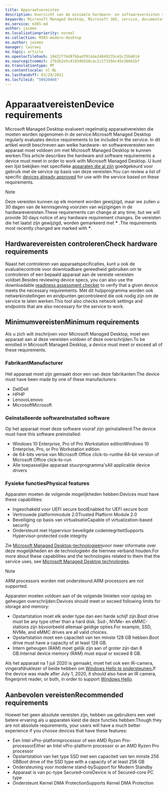 ```yaml
---
title: Apparaatvereisten
description: Overzicht van de minimale hardware- en softwarevereisten voor apparaten die met Microsoft Managed Desktop kunnen werken
keywords: Microsoft Managed Desktop, Microsoft 365, service, documentatie
ms.service: m365-md
author: jaimeo
ms.localizationpriority: normal
ms.collection: M365-modern-desktop
ms.author: jaimeo
manager: laurawi
ms.topic: article
ms.openlocfilehash: 18422f74d87bbadf014de24849235ce5c25bd614
ms.sourcegitcommit: 27b2b2e5c41934b918cac2c171556c45e36661bf
ms.translationtype: MT
ms.contentlocale: nl-NL
ms.lasthandoff: 03/19/2021
ms.locfileid: "50920466"
---
```

# <a name="device-requirements"></a><span data-ttu-id="325eb-104">Apparaatvereisten</span><span class="sxs-lookup"><span data-stu-id="325eb-104">Device requirements</span></span>

<span data-ttu-id="325eb-105">Microsoft Managed Desktop evalueert regelmatig apparaatvereisten die moeten worden opgenomen in de service.</span><span class="sxs-lookup"><span data-stu-id="325eb-105">Microsoft Managed Desktop regularly evaluates device requirements to be included in the service.</span></span> <span data-ttu-id="325eb-106">In dit artikel wordt beschreven aan welke hardware- en softwarevereisten een apparaat moet voldoen om met Microsoft Managed Desktop te kunnen werken.</span><span class="sxs-lookup"><span data-stu-id="325eb-106">This article describes the hardware and software requirements a device must meet in order to work with Microsoft Managed Desktop.</span></span> <span data-ttu-id="325eb-107">U kunt een lijst bekijken met specifieke [apparaten die al zijn](device-list.md) goedgekeurd voor gebruik met de service op basis van deze vereisten.</span><span class="sxs-lookup"><span data-stu-id="325eb-107">You can review a list of specific [devices already approved](device-list.md) for use with the service based on these requirements.</span></span>

> [!NOTE]
> <span data-ttu-id="325eb-108">Deze vereisten kunnen op elk moment worden gewijzigd, maar we zullen u 30 dagen van de kennisgeving voorzien van wijzigingen in de hardwarevereisten.</span><span class="sxs-lookup"><span data-stu-id="325eb-108">These requirements can change at any time, but we will provide 30 days notice of any hardware requirement changes.</span></span> <span data-ttu-id="325eb-109">De vereisten die het laatst zijn gewijzigd, worden gemarkeerd met **\*** .</span><span class="sxs-lookup"><span data-stu-id="325eb-109">The requirements most recently changed are marked with **\***.</span></span> 

## <a name="check-hardware-requirements"></a><span data-ttu-id="325eb-110">Hardwarevereisten controleren</span><span class="sxs-lookup"><span data-stu-id="325eb-110">Check hardware requirements</span></span>

<span data-ttu-id="325eb-111">Naast het controleren van apparaatspecificaties, [](../get-ready/readiness-assessment-downloadable.md) kunt u ook de evaluatiecontrole voor downloadbare gereedheid gebruiken om te controleren of een bepaald apparaat aan de vereiste vereisten voldoet.</span><span class="sxs-lookup"><span data-stu-id="325eb-111">Besides reviewing device specs, you can also use the downloadable [readiness assessment checker](../get-ready/readiness-assessment-downloadable.md) to verify that a given device meets the necessary requirements.</span></span> <span data-ttu-id="325eb-112">Met dit hulpprogramma worden ook netwerkinstellingen en eindpunten gecontroleerd die ook nodig zijn om de service te laten werken.</span><span class="sxs-lookup"><span data-stu-id="325eb-112">This tool also checks network settings and endpoints that are also necessary for the service to work.</span></span>

## <a name="minimum-requirements"></a><span data-ttu-id="325eb-113">Minimumvereisten</span><span class="sxs-lookup"><span data-stu-id="325eb-113">Minimum requirements</span></span>

<span data-ttu-id="325eb-114">Als u zich wilt inschrijven voor Microsoft Managed Desktop, moet een apparaat aan al deze vereisten voldoen of deze overschrijden.</span><span class="sxs-lookup"><span data-stu-id="325eb-114">To be enrolled in Microsoft Managed Desktop, a device must meet or exceed all of these requirements.</span></span>

### <a name="manufacturer"></a><span data-ttu-id="325eb-115">Fabrikant</span><span class="sxs-lookup"><span data-stu-id="325eb-115">Manufacturer</span></span>

<span data-ttu-id="325eb-116">Het apparaat moet zijn gemaakt door een van deze fabrikanten:</span><span class="sxs-lookup"><span data-stu-id="325eb-116">The device must have been made by one of these manufacturers:</span></span>

- <span data-ttu-id="325eb-117">Dell</span><span class="sxs-lookup"><span data-stu-id="325eb-117">Dell</span></span>
- <span data-ttu-id="325eb-118">HP</span><span class="sxs-lookup"><span data-stu-id="325eb-118">HP</span></span>
- <span data-ttu-id="325eb-119">Lenovo</span><span class="sxs-lookup"><span data-stu-id="325eb-119">Lenovo</span></span>
- <span data-ttu-id="325eb-120">Microsoft</span><span class="sxs-lookup"><span data-stu-id="325eb-120">Microsoft</span></span>


### <a name="installed-software"></a><span data-ttu-id="325eb-121">Geïnstalleerde software</span><span class="sxs-lookup"><span data-stu-id="325eb-121">Installed software</span></span>

<span data-ttu-id="325eb-122">Op het apparaat moet deze software vooraf zijn geïnstalleerd:</span><span class="sxs-lookup"><span data-stu-id="325eb-122">The device must have this software preinstalled:</span></span>

- <span data-ttu-id="325eb-123">Windows 10 Enterprise, Pro of Pro Workstation edition</span><span class="sxs-lookup"><span data-stu-id="325eb-123">Windows 10 Enterprise, Pro, or Pro Workstation edition</span></span>
- <span data-ttu-id="325eb-124">de 64-bits versie van Microsoft Office click-to-run</span><span class="sxs-lookup"><span data-stu-id="325eb-124">the 64-bit version of Microsoft Office click-to-run</span></span> 
- <span data-ttu-id="325eb-125">Alle toepasselijke apparaat stuurprogramma's</span><span class="sxs-lookup"><span data-stu-id="325eb-125">All applicable device drivers</span></span>


### <a name="physical-features"></a><span data-ttu-id="325eb-126">Fysieke functies</span><span class="sxs-lookup"><span data-stu-id="325eb-126">Physical features</span></span>

<span data-ttu-id="325eb-127">Apparaten moeten de volgende mogelijkheden hebben:</span><span class="sxs-lookup"><span data-stu-id="325eb-127">Devices must have these capabilities:</span></span>

- <span data-ttu-id="325eb-128">Ingeschakeld voor UEFI secure boot</span><span class="sxs-lookup"><span data-stu-id="325eb-128">Enabled for UEFI secure boot</span></span> 
- <span data-ttu-id="325eb-129">Vertrouwde platformmodule 2.0</span><span class="sxs-lookup"><span data-stu-id="325eb-129">Trusted Platform Module 2.0</span></span> 
- <span data-ttu-id="325eb-130">Beveiliging op basis van virtualisatie</span><span class="sxs-lookup"><span data-stu-id="325eb-130">Capable of virtualization-based security</span></span> 
- <span data-ttu-id="325eb-131">Ondersteunt met Hypervisor beveiligde codeintegriteit</span><span class="sxs-lookup"><span data-stu-id="325eb-131">Supports Hypervisor-protected code integrity</span></span> 

<span data-ttu-id="325eb-132">Zie [Microsoft Managed Desktop-technologieën](../intro/technologies.md)voor meer informatie over deze mogelijkheden en de technologieën die hiermee verband houden.</span><span class="sxs-lookup"><span data-stu-id="325eb-132">For more about these capabilities and the technologies related to them that the service uses, see [Microsoft Managed Desktop technologies](../intro/technologies.md).</span></span>

> [!NOTE]
> <span data-ttu-id="325eb-133">ARM processors worden niet ondersteund.</span><span class="sxs-lookup"><span data-stu-id="325eb-133">ARM processors are not supported.</span></span>

<span data-ttu-id="325eb-134">Apparaten moeten voldoen aan of de volgende limieten voor opslag en geheugen overschrijden:</span><span class="sxs-lookup"><span data-stu-id="325eb-134">Devices should meet or exceed following limits for storage and memory:</span></span>

- <span data-ttu-id="325eb-135">Opstartstation moet elk ander type dan een harde schijf zijn.</span><span class="sxs-lookup"><span data-stu-id="325eb-135">Boot drive must be any type other than a hard disk.</span></span> <span data-ttu-id="325eb-136">Ssd-, NVMe- en eMMC-stations zijn bijvoorbeeld allemaal geldige opties.</span><span class="sxs-lookup"><span data-stu-id="325eb-136">For example, SSD, NVMe, and eMMC drives are all valid choices.</span></span>
- <span data-ttu-id="325eb-137">Opstartstation moet een capaciteit van ten minste 128 GB hebben.</span><span class="sxs-lookup"><span data-stu-id="325eb-137">Boot drive must have a capacity of at least 128 GB.</span></span>
- <span data-ttu-id="325eb-138">Intern geheugen (RAM) moet gelijk zijn aan of groter zijn dan 8 GB.</span><span class="sxs-lookup"><span data-stu-id="325eb-138">Internal device memory (RAM) must equal or exceed 8 GB.</span></span>

<span data-ttu-id="325eb-139">Als het apparaat na 1 juli 2020 is gemaakt, moet het ook een IR-camera, vingerafdruklezer of beide hebben om [Windows Hello te ondersteunen.](/windows-hardware/design/device-experiences/windows-hello-enhanced-sign-in-security)</span><span class="sxs-lookup"><span data-stu-id="325eb-139">If the device was made after July 1, 2020, it should also have an IR camera, fingerprint reader, or both, in order to support [Windows Hello](/windows-hardware/design/device-experiences/windows-hello-enhanced-sign-in-security).</span></span>

## <a name="recommended-requirements"></a><span data-ttu-id="325eb-140">Aanbevolen vereisten</span><span class="sxs-lookup"><span data-stu-id="325eb-140">Recommended requirements</span></span>

<span data-ttu-id="325eb-141">Hoewel het geen absolute vereisten zijn, hebben uw gebruikers een veel betere ervaring als u apparaten kiest die deze functies hebben:</span><span class="sxs-lookup"><span data-stu-id="325eb-141">Though they are not absolute requirements, your users will have a much better experience if you choose devices that have these features:</span></span>

- <span data-ttu-id="325eb-142">Een Intel vPro-platformprocessor of een AMD Ryzen Pro-processor</span><span class="sxs-lookup"><span data-stu-id="325eb-142">Either an Intel vPro-platform processor or an AMD Ryzen Pro processor</span></span>
- <span data-ttu-id="325eb-143">Opstartstation van het type SSD met een capaciteit van ten minste 256 GB</span><span class="sxs-lookup"><span data-stu-id="325eb-143">Boot drive of the SSD type with a capacity of at least 256 GB</span></span>
- <span data-ttu-id="325eb-144">Ondersteuning voor moderne stand-by</span><span class="sxs-lookup"><span data-stu-id="325eb-144">Support for Modern Standby</span></span>
- <span data-ttu-id="325eb-145">Apparaat is van pc-type Secured-core</span><span class="sxs-lookup"><span data-stu-id="325eb-145">Device is of Secured-core PC type</span></span>
- <span data-ttu-id="325eb-146">Ondersteunt Kernel DMA Protection</span><span class="sxs-lookup"><span data-stu-id="325eb-146">Supports Kernel DMA Protection</span></span>